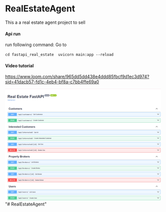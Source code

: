 # RealEstateAgent
This a a real estate agent project to sell


#### Api run

run following command: Go to 

`
cd fastapi_real_estate 
uvicorn main:app --reload
`
#### Video tutorial
https://www.loom.com/share/965dd5dd438e4ddd85fbcf9d1ec3d974?sid=41dacb57-fd1c-4eb4-bf8a-c7bb4ffe69a0


	
![Apis Screenshot](/API_ss.png)
"# RealEstateAgent" 
